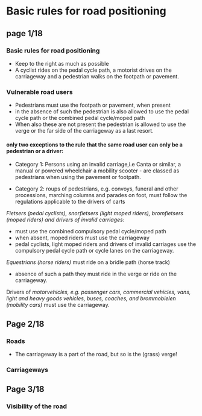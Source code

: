 # Basic rules for road positioning

## **page 1/18**

### Basic rules for road positioning

- Keep to the right as much as possible
- A cyclist rides on the pedal cycle path, a motorist drives on the carriageway and a pedestrian walks on the footpath or pavement.

### Vulnerable road users

- Pedestrians must use the footpath or pavement, when present
- in the absence of such the pedestrian is also allowed to use the pedal cycle path or the combined pedal cycle/moped path
- When also these are not present the pedestrian is allowed to use the verge or the far side of the carriageway as a last resort.

#### only two exceptions to the rule that the same road user can only be a pedestrian or a driver:

- Category 1: Persons using an invalid carriage,i.e Canta or similar, a manual or powered wheelchair a mobility scooter - are classed as pedestrians when using the pavement or footpath.

- Category 2: roups of pedestrians, e.g. convoys, funeral and other processions, marching columns and parades on foot, must follow the regulations applicable to the drivers of carts

_Fietsers (pedal cyclists), snorfietsers (light moped riders), 
bromfietsers (moped riders) and drivers of invalid carriages_:

- must use the combined compulsory pedal cycle/moped path
- when absent, moped riders must use the carriageway
- pedal cyclists, light moped riders and drivers of invalid carriages use the compulsory pedal cycle path or cycle lanes on the carriageway.

_Equestrians (horse riders)_ must ride on a bridle path (horse track)

- absence of such a path they must ride in the verge or ride on the carriageway.

Drivers of _motorvehicles, e.g. passenger cars, commercial vehicles, vans, light and heavy goods vehicles, buses, coaches, and brommobielen (mobility cars)_ must use the carriageway.

## **Page 2/18**

### Roads
- The carriageway is a part of the road, but so is the (grass) verge!

### Carriageways

## **Page 3/18**

### Visibility of the road
